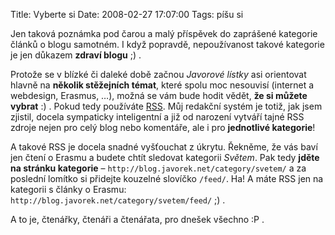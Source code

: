 Title: Vyberte si
Date: 2008-02-27 17:07:00
Tags: píšu si

Jen taková poznámka pod čarou a malý příspěvek do zaprášené
kategorie článků o blogu samotném. I když popravdě, nepoužívanost
takové kategorie je jen důkazem **zdraví blogu** ;) .

Protože se v blízké či daleké době začnou *Javorové lístky* asi
orientovat hlavně na **několik stěžejních témat**, které spolu moc
nesouvisí (internet a webdesign, Erasmus, …), možná se vám bude
hodit vědět, **že si můžete vybrat** :) . Pokud tedy používáte
[RSS](http://blog.javorek.net/2007/12/20/rss-2/). Můj redakční
systém je totiž, jak jsem zjistil, docela sympaticky inteligentní a
již od narození vytváří tajné RSS zdroje nejen pro celý blog nebo
komentáře, ale i pro **jednotlivé kategorie**!

A takové RSS je docela snadné vyšťouchat z úkrytu. Řekněme, že vás
baví jen čtení o Erasmu a budete chtít sledovat kategorii *Světem*.
Pak tedy **jděte na stránku kategorie** –
`http://blog.javorek.net/category/svetem/` a za poslední lomítko si
přidejte kouzelné slovíčko `/feed/`. Ha! A máte RSS jen na
kategorii s články o Erasmu:
`http://blog.javorek.net/category/svetem/feed/` ;) .

A to je, čtenářky, čtenáři a čtenářata, pro dnešek všechno :P .